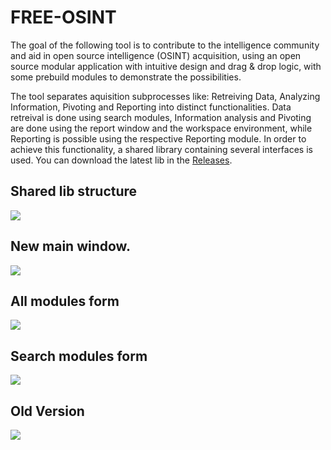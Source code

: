 # FREE-OSINT
The goal of the following tool is to contribute to the intelligence community and aid in open source intelligence (OSINT) acquisition, using an open source modular application with intuitive design and drag & drop logic, with some prebuild modules to demonstrate the possibilities.

The tool separates aquisition subprocesses like: Retreiving Data, Analyzing Information, Pivoting and Reporting into distinct functionalities.
Data retreival is done using search modules, Information analysis and Pivoting are done using the report window and the workspace environment, while Reporting is possible using the respective Reporting module.
In order to achieve this functionality, a shared library containing several interfaces is used. You can download the latest lib in the [Releases](https://github.com/Nekkilodeon/FREE-OSINT/releases).

## Shared lib structure
![](https://i.imgur.com/Pl0ftLm.png)

## New main window.
![](https://i.imgur.com/BKpYC92.png)

## All modules form
![](https://i.imgur.com/SIymSSg.png)

## Search modules form
![](https://i.imgur.com/qh9oF9a.png)




## Old Version
![](https://i.imgur.com/7iF8uRA.png)
